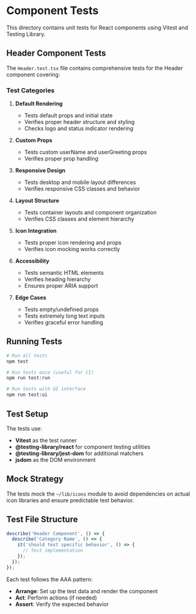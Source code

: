 # Component Tests

This directory contains unit tests for React components using Vitest and Testing Library.

## Header Component Tests

The `Header.test.tsx` file contains comprehensive tests for the Header component covering:

### Test Categories

1. **Default Rendering**
   - Tests default props and initial state
   - Verifies proper header structure and styling
   - Checks logo and status indicator rendering

2. **Custom Props**
   - Tests custom userName and userGreeting props
   - Verifies proper prop handling

3. **Responsive Design**
   - Tests desktop and mobile layout differences
   - Verifies responsive CSS classes and behavior

4. **Layout Structure**
   - Tests container layouts and component organization
   - Verifies CSS classes and element hierarchy

5. **Icon Integration**
   - Tests proper icon rendering and props
   - Verifies icon mocking works correctly

6. **Accessibility**
   - Tests semantic HTML elements
   - Verifies heading hierarchy
   - Ensures proper ARIA support

7. **Edge Cases**
   - Tests empty/undefined props
   - Tests extremely long text inputs
   - Verifies graceful error handling

## Running Tests

```bash
# Run all tests
npm test

# Run tests once (useful for CI)
npm run test:run

# Run tests with UI interface
npm run test:ui
```

## Test Setup

The tests use:
- **Vitest** as the test runner
- **@testing-library/react** for component testing utilities
- **@testing-library/jest-dom** for additional matchers
- **jsdom** as the DOM environment

## Mock Strategy

The tests mock the `~/lib/icons` module to avoid dependencies on actual icon libraries and ensure predictable test behavior.

## Test File Structure

```typescript
describe('Header Component', () => {
  describe('Category Name', () => {
    it('should test specific behavior', () => {
      // Test implementation
    });
  });
});
```

Each test follows the AAA pattern:
- **Arrange**: Set up the test data and render the component
- **Act**: Perform actions (if needed)
- **Assert**: Verify the expected behavior